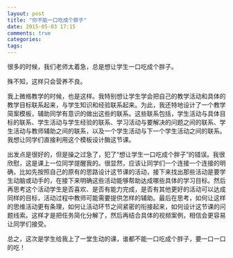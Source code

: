 ```yaml
---
layout: post
title: "你不能一口吃成个胖子"
date: 2015-05-03 17:15
comments: true
categories: 
tags: 
---
```

很多的时候，我们老师太着急，总是想让学生一口吃成个胖子。  

殊不知，这样只会营养不良。  

我上微格教学的时候，也是这样。我特别想让学生学会把自己的教学活动和具体的教学目标联系起来，与学生知识和经验联系起来。为此，我还特地设计了一个教学简案模板，辅助同学有意识的做出这些的联系。这些联系包括，学生活动与具体目标的联系、学生活动与学生经验的联系、学习活动与要解决的问题之间的联系、学生活动与教师辅助之间的联系，以及一个学生活动与下一个学生活动之间的联系。我想让同学们直接利用这个模板设计酶这节课。  

出发点是很好的，但是操之过急了，犯了“想让学生一口吃成个胖子”的错误。我很欣慰，这是课上一位同学提醒我的。很显然，应该让同学们一个连接一个连接的明确，比如先按照自己的原有的思路设计这节课的活动，接下来找出那些活动是要学生动脑或动手的，在接下来明确这些活动能够帮助达成哪些具体的学习目标。然后再思考这个活动学生是否喜欢、是否有能力完成，是否有其他更好的活动可以达成同样的目标，活动过程中教师可能需要提供怎样的辅助。最后在思考，如何让这样的思维活动更有条理，如何让活动环节之间紧密的衔接起来，如何设计这节课的问题线索。这样才是把任务简化分解了，然后再结合具体的视频案例，相信会更容易让同学们接受。  

总之，这次是学生给我上了一堂生动的课，谁都不能一口吃成个胖子，要一口一口的吃！  